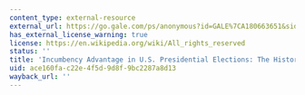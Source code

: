 ```yaml
---
content_type: external-resource
external_url: https://go.gale.com/ps/anonymous?id=GALE%7CA180663651&sid=googleScholar&v=2.1&it=r&linkaccess=abs&issn=00323195&p=AONE&sw=w
has_external_license_warning: true
license: https://en.wikipedia.org/wiki/All_rights_reserved
status: ''
title: 'Incumbency Advantage in U.S. Presidential Elections: The Historical Record'
uid: ace160fa-c22e-4f5d-9d8f-9bc2287a8d13
wayback_url: ''
---
```

